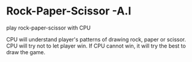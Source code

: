 # Rock-Paper-Scissor -A.I
play rock-paper-scissor with CPU

CPU will understand player's patterns of drawing rock, paper or scissor.
CPU will try not to let player win.
If CPU cannot win, it will try the best to draw the game.
